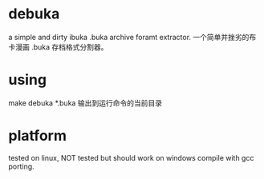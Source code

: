 debuka
======
a simple and dirty ibuka .buka archive foramt extractor.
一个简单并挫劣的布卡漫画 .buka 存档格式分割器。

using
=====
make
debuka *.buka
输出到运行命令的当前目录


platform
========
tested on linux,
NOT tested but should work on windows compile with gcc porting.
